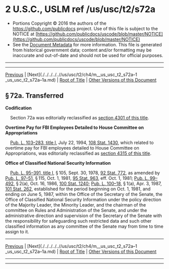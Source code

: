 ---
---

# 2 U.S.C., USLM ref /us/usc/t2/s72a

* Portions Copyright © 2016 the authors of the https://github.com/publicdocs project.
  Use of this file is subject to the NOTICE at [https://github.com/publicdocs/uscode/blob/master/NOTICE](https://github.com/publicdocs/uscode/blob/master/NOTICE)
* See the [Document Metadata](././../../../..//README.md) for more information.
  This file is generated from historical government data; content and/or formatting may be inaccurate and out-of-date and should not be used for official purposes.

----------
----------

[Previous](./../../../..//us/usc/t2/ch4/m__us_usc_t2_s70...72.md) | [Next](./../../../..//us/usc/t2/ch4/m__us_usc_t2_s72a–1 _us_usc_t2_s72a–1a.md) | [Root of Title](./../../../../) | [Other Versions of this Document](https://publicdocs.github.io/go/links?ns=uslm&ref=%2Fus%2Fusc%2Ft2%2Fs72a)

## § 72a. Transferred

 __Codification__ 

    Section 72a was editorially reclassified as [section 4301 of this title][/us/usc/t2/s4301].

 __Overtime Pay for FBI Employees Detailed to House Committee on Appropriations__ 

    [Pub. L. 103–283, title I][/us/pl/103/283/tI], July 22, 1994, [108 Stat. 1430][/us/stat/108/1430], which related to overtime pay for FBI employees detailed to House Committee on Appropriations, was editorially reclassified as [section 4315 of this title][/us/usc/t2/s4315].

 __Office of Classified National Security Information__ 

    [Pub. L. 95–391, title I][/us/pl/95/391/tI], § 105, Sept. 30, 1978, [92 Stat. 772][/us/stat/92/772], as amended by [Pub. L. 97–51][/us/pl/97/51], § 115, Oct. 1, 1981, [95 Stat. 963][/us/stat/95/963], eff. Oct. 1, 1981; [Pub. L. 99–492][/us/pl/99/492], § 2(a), Oct. 16, 1986, [100 Stat. 1240][/us/stat/100/1240]; [Pub. L. 100–18][/us/pl/100/18], § 1(a), Apr. 3, 1987, [101 Stat. 262][/us/stat/101/262], established for the period beginning on Oct. 1, 1981, and ending on June 5, 1987, within the Office of the Secretary of the Senate, the Office of Classified National Security Information under the policy direction of the Majority Leader, the Minority Leader, and the chairman of the committee on Rules and Administration of the Senate, and under the administrative direction and supervision of the Secretary of the Senate with the responsibility for safeguarding such restricted data and such other classified information as any committee of the Senate may from time to time assign to it.

----------

[Previous](./../../../..//us/usc/t2/ch4/m__us_usc_t2_s70...72.md) | [Next](./../../../..//us/usc/t2/ch4/m__us_usc_t2_s72a–1 _us_usc_t2_s72a–1a.md) | [Root of Title](./../../../../) | [Other Versions of this Document](https://publicdocs.github.io/go/links?ns=uslm&ref=%2Fus%2Fusc%2Ft2%2Fs72a)

----------
----------

[/us/usc/t2/s4301]: https://publicdocs.github.io/go/links?ns=uslm&ref=%2Fus%2Fusc%2Ft2%2Fs4301
[/us/pl/103/283/tI]: https://publicdocs.github.io/go/links?ns=uslm&ref=%2Fus%2Fpl%2F103%2F283%2FtI
[/us/stat/108/1430]: https://publicdocs.github.io/go/links?ns=uslm&ref=%2Fus%2Fstat%2F108%2F1430
[/us/usc/t2/s4315]: https://publicdocs.github.io/go/links?ns=uslm&ref=%2Fus%2Fusc%2Ft2%2Fs4315
[/us/pl/95/391/tI]: https://publicdocs.github.io/go/links?ns=uslm&ref=%2Fus%2Fpl%2F95%2F391%2FtI
[/us/stat/92/772]: https://publicdocs.github.io/go/links?ns=uslm&ref=%2Fus%2Fstat%2F92%2F772
[/us/pl/97/51]: https://publicdocs.github.io/go/links?ns=uslm&ref=%2Fus%2Fpl%2F97%2F51
[/us/stat/95/963]: https://publicdocs.github.io/go/links?ns=uslm&ref=%2Fus%2Fstat%2F95%2F963
[/us/pl/99/492]: https://publicdocs.github.io/go/links?ns=uslm&ref=%2Fus%2Fpl%2F99%2F492
[/us/stat/100/1240]: https://publicdocs.github.io/go/links?ns=uslm&ref=%2Fus%2Fstat%2F100%2F1240
[/us/pl/100/18]: https://publicdocs.github.io/go/links?ns=uslm&ref=%2Fus%2Fpl%2F100%2F18
[/us/stat/101/262]: https://publicdocs.github.io/go/links?ns=uslm&ref=%2Fus%2Fstat%2F101%2F262



